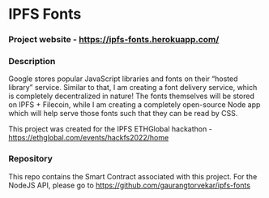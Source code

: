 # IPFS Fonts

### Project website - https://ipfs-fonts.herokuapp.com/

### Description

Google stores popular JavaScript libraries and fonts on their “hosted library” service. Similar to that, I am creating a font delivery service, which is completely decentralized in nature! The fonts themselves will be stored on IPFS + Filecoin, while I am creating a completely open-source Node app which will help serve those fonts such that they can be read by CSS.

This project was created for the IPFS ETHGlobal hackathon - https://ethglobal.com/events/hackfs2022/home

### Repository

This repo contains the Smart Contract associated with this project.
For the NodeJS API, please go to https://github.com/gaurangtorvekar/ipfs-fonts
